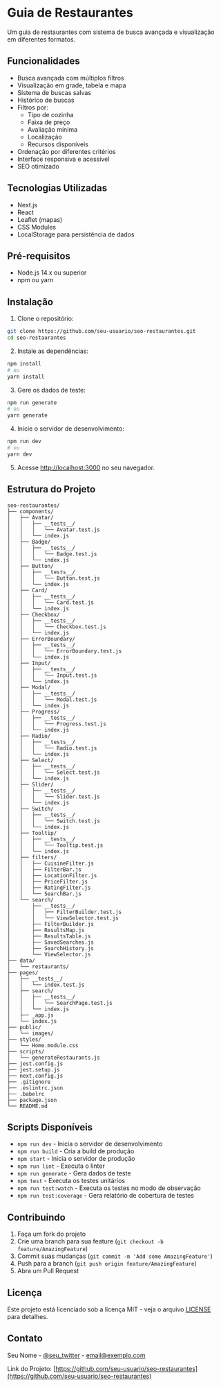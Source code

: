 # Guia de Restaurantes

Um guia de restaurantes com sistema de busca avançada e visualização em diferentes formatos.

## Funcionalidades

- Busca avançada com múltiplos filtros
- Visualização em grade, tabela e mapa
- Sistema de buscas salvas
- Histórico de buscas
- Filtros por:
  - Tipo de cozinha
  - Faixa de preço
  - Avaliação mínima
  - Localização
  - Recursos disponíveis
- Ordenação por diferentes critérios
- Interface responsiva e acessível
- SEO otimizado

## Tecnologias Utilizadas

- Next.js
- React
- Leaflet (mapas)
- CSS Modules
- LocalStorage para persistência de dados

## Pré-requisitos

- Node.js 14.x ou superior
- npm ou yarn

## Instalação

1. Clone o repositório:
```bash
git clone https://github.com/seu-usuario/seo-restaurantes.git
cd seo-restaurantes
```

2. Instale as dependências:
```bash
npm install
# ou
yarn install
```

3. Gere os dados de teste:
```bash
npm run generate
# ou
yarn generate
```

4. Inicie o servidor de desenvolvimento:
```bash
npm run dev
# ou
yarn dev
```

5. Acesse [http://localhost:3000](http://localhost:3000) no seu navegador.

## Estrutura do Projeto

```
seo-restaurantes/
├── components/
│   ├── Avatar/
│   │   ├── __tests__/
│   │   │   └── Avatar.test.js
│   │   └── index.js
│   ├── Badge/
│   │   ├── __tests__/
│   │   │   └── Badge.test.js
│   │   └── index.js
│   ├── Button/
│   │   ├── __tests__/
│   │   │   └── Button.test.js
│   │   └── index.js
│   ├── Card/
│   │   ├── __tests__/
│   │   │   └── Card.test.js
│   │   └── index.js
│   ├── Checkbox/
│   │   ├── __tests__/
│   │   │   └── Checkbox.test.js
│   │   └── index.js
│   ├── ErrorBoundary/
│   │   ├── __tests__/
│   │   │   └── ErrorBoundary.test.js
│   │   └── index.js
│   ├── Input/
│   │   ├── __tests__/
│   │   │   └── Input.test.js
│   │   └── index.js
│   ├── Modal/
│   │   ├── __tests__/
│   │   │   └── Modal.test.js
│   │   └── index.js
│   ├── Progress/
│   │   ├── __tests__/
│   │   │   └── Progress.test.js
│   │   └── index.js
│   ├── Radio/
│   │   ├── __tests__/
│   │   │   └── Radio.test.js
│   │   └── index.js
│   ├── Select/
│   │   ├── __tests__/
│   │   │   └── Select.test.js
│   │   └── index.js
│   ├── Slider/
│   │   ├── __tests__/
│   │   │   └── Slider.test.js
│   │   └── index.js
│   ├── Switch/
│   │   ├── __tests__/
│   │   │   └── Switch.test.js
│   │   └── index.js
│   ├── Tooltip/
│   │   ├── __tests__/
│   │   │   └── Tooltip.test.js
│   │   └── index.js
│   ├── filters/
│   │   ├── CuisineFilter.js
│   │   ├── FilterBar.js
│   │   ├── LocationFilter.js
│   │   ├── PriceFilter.js
│   │   ├── RatingFilter.js
│   │   └── SearchBar.js
│   └── search/
│       ├── __tests__/
│       │   ├── FilterBuilder.test.js
│       │   └── ViewSelector.test.js
│       ├── FilterBuilder.js
│       ├── ResultsMap.js
│       ├── ResultsTable.js
│       ├── SavedSearches.js
│       ├── SearchHistory.js
│       └── ViewSelector.js
├── data/
│   └── restaurants/
├── pages/
│   ├── __tests__/
│   │   └── index.test.js
│   ├── search/
│   │   ├── __tests__/
│   │   │   └── SearchPage.test.js
│   │   └── index.js
│   ├── _app.js
│   └── index.js
├── public/
│   └── images/
├── styles/
│   └── Home.module.css
├── scripts/
│   └── generateRestaurants.js
├── jest.config.js
├── jest.setup.js
├── next.config.js
├── .gitignore
├── .eslintrc.json
├── .babelrc
├── package.json
└── README.md
```

## Scripts Disponíveis

- `npm run dev` - Inicia o servidor de desenvolvimento
- `npm run build` - Cria a build de produção
- `npm start` - Inicia o servidor de produção
- `npm run lint` - Executa o linter
- `npm run generate` - Gera dados de teste
- `npm test` - Executa os testes unitários
- `npm run test:watch` - Executa os testes no modo de observação
- `npm run test:coverage` - Gera relatório de cobertura de testes

## Contribuindo

1. Faça um fork do projeto
2. Crie uma branch para sua feature (`git checkout -b feature/AmazingFeature`)
3. Commit suas mudanças (`git commit -m 'Add some AmazingFeature'`)
4. Push para a branch (`git push origin feature/AmazingFeature`)
5. Abra um Pull Request

## Licença

Este projeto está licenciado sob a licença MIT - veja o arquivo [LICENSE](LICENSE) para detalhes.

## Contato

Seu Nome - [@seu_twitter](https://twitter.com/seu_twitter) - email@exemplo.com

Link do Projeto: [https://github.com/seu-usuario/seo-restaurantes](https://github.com/seu-usuario/seo-restaurantes)
